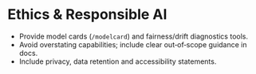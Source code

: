 <!-- SPDX-License-Identifier: Apache-2.0 -->
# Ethics & Responsible AI

- Provide model cards (`/modelcard`) and fairness/drift diagnostics tools.
- Avoid overstating capabilities; include clear out‑of‑scope guidance in docs.
- Include privacy, data retention and accessibility statements.
